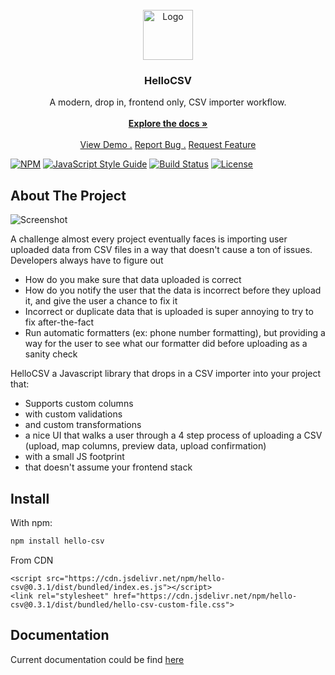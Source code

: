 <br/>
<div align="center">
<a href="https://github.com/HelloCSV/HelloCSV">
<img src="docs/images/logo.png" alt="Logo" width="80" height="80">
</a>
<h3 align="center">HelloCSV</h3>
<p align="center">
A modern, drop in, frontend only, CSV importer workflow.
<br/>
<br/>
<a href="https://hellocsv.mintlify.app/common/get-started/introduction"><strong>Explore the docs »</strong></a>
<br/>
<br/>
<a href="https://hellocsv.github.io/HelloCSV/">View Demo .</a>  
<a href="https://github.com/HelloCSV/HelloCSV/issues/new?labels=bug">Report Bug .</a>
<a href="https://github.com/HelloCSV/HelloCSV/issues/new?labels=enhancement">Request Feature</a>
</p>
</div>

[![NPM](https://img.shields.io/npm/v/hello-csv.svg)](https://www.npmjs.com/package/hello-csv)
[![JavaScript Style Guide](https://img.shields.io/badge/code_style-standard-brightgreen.svg)](https://standardjs.com)
[![Build Status](https://github.com/HelloCSV/HelloCSV/actions/workflows/run-tests.yml/badge.svg)](https://github.com/HelloCSV/HelloCSV/actions/workflows/run-tests.yml)
[![License](https://img.shields.io/badge/license-MIT-blue.svg)](https://opensource.org/licenses/MIT)

## About The Project

![Screenshot](docs/images/demo.gif)

A challenge almost every project eventually faces is importing user uploaded data from CSV files in a way that doesn't cause a ton of issues. Developers always have to figure out

- How do you make sure that data uploaded is correct
- How do you notify the user that the data is incorrect before they upload it, and give the user a chance to fix it
- Incorrect or duplicate data that is uploaded is super annoying to try to fix after-the-fact
- Run automatic formatters (ex: phone number formatting), but providing a way for the user to see what our formatter did before uploading as a sanity check

HelloCSV a Javascript library that drops in a CSV importer into your project that:

- Supports custom columns
- with custom validations
- and custom transformations
- a nice UI that walks a user through a 4 step process of uploading a CSV (upload, map columns, preview data, upload confirmation)
- with a small JS footprint
- that doesn't assume your frontend stack

## Install

With npm:

```sh
npm install hello-csv
```

From CDN

```
<script src="https://cdn.jsdelivr.net/npm/hello-csv@0.3.1/dist/bundled/index.es.js"></script>
<link rel="stylesheet" href="https://cdn.jsdelivr.net/npm/hello-csv@0.3.1/dist/bundled/hello-csv-custom-file.css">
```

## Documentation

Current documentation could be find [here](https://hellocsv.mintlify.app/)
